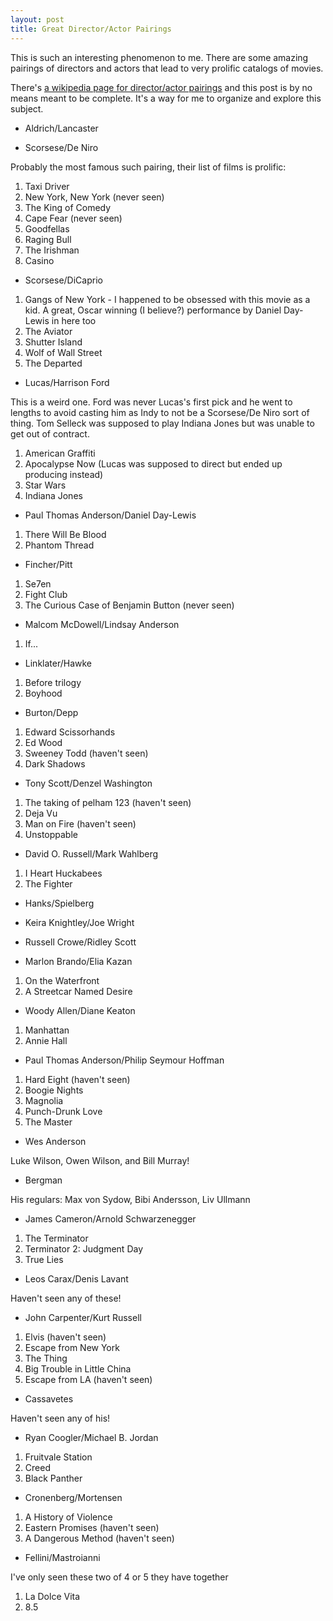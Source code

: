 ```yaml
---
layout: post
title: Great Director/Actor Pairings
---
```


This is such an interesting phenomenon to me. There are some amazing pairings of directors and actors that lead to very prolific catalogs of movies.

There's [a wikipedia page for director/actor pairings](https://en.wikipedia.org/wiki/List_of_film_director_and_actor_collaborations) and this post is by no means meant to be complete. It's a way for me to organize and explore this subject.

* Aldrich/Lancaster

* Scorsese/De Niro

Probably the most famous such pairing, their list of films is prolific:

1. Taxi Driver
2. New York, New York (never seen)
3. The King of Comedy
4. Cape Fear (never seen)
5. Goodfellas
6. Raging Bull
7. The Irishman
8. Casino

* Scorsese/DiCaprio

1. Gangs of New York - I happened to be obsessed with this movie as a kid. A great, Oscar winning (I believe?) performance by Daniel Day-Lewis in here too
2. The Aviator
3. Shutter Island
4. Wolf of Wall Street
5. The Departed

* Lucas/Harrison Ford

This is a weird one. Ford was never Lucas's first pick and he went to lengths to avoid casting him as Indy to not be a Scorsese/De Niro sort of thing. Tom Selleck was supposed to play Indiana Jones but was unable to get out of contract.

1. American Graffiti
2. Apocalypse Now (Lucas was supposed to direct but ended up producing instead)
3. Star Wars
4. Indiana Jones

* Paul Thomas Anderson/Daniel Day-Lewis

1. There Will Be Blood
2. Phantom Thread

* Fincher/Pitt

1. Se7en
2. Fight Club
3. The Curious Case of Benjamin Button (never seen)

* Malcom McDowell/Lindsay Anderson

1. If...

* Linklater/Hawke

1. Before trilogy
2. Boyhood

* Burton/Depp

1. Edward Scissorhands
2. Ed Wood
3. Sweeney Todd (haven't seen)
4. Dark Shadows

* Tony Scott/Denzel Washington

1. The taking of pelham 123 (haven't seen)
2. Deja Vu
3. Man on Fire (haven't seen)
4. Unstoppable

* David O. Russell/Mark Wahlberg

1. I Heart Huckabees
2. The Fighter

* Hanks/Spielberg

* Keira Knightley/Joe Wright

* Russell Crowe/Ridley Scott

* Marlon Brando/Elia Kazan

1. On the Waterfront
2. A Streetcar Named Desire

* Woody Allen/Diane Keaton

1. Manhattan
2. Annie Hall

* Paul Thomas Anderson/Philip Seymour Hoffman

1. Hard Eight (haven't seen)
2. Boogie Nights
3. Magnolia
4. Punch-Drunk Love
5. The Master

* Wes Anderson

Luke Wilson, Owen Wilson, and Bill Murray!

* Bergman

His regulars: Max von Sydow, Bibi Andersson, Liv Ullmann

* James Cameron/Arnold Schwarzenegger

1. The Terminator
2. Terminator 2: Judgment Day
3. True Lies

* Leos Carax/Denis Lavant

Haven't seen any of these!

* John Carpenter/Kurt Russell

1. Elvis (haven't seen)
2. Escape from New York
3. The Thing
4. Big Trouble in Little China
5. Escape from LA (haven't seen)

* Cassavetes

Haven't seen any of his!

* Ryan Coogler/Michael B. Jordan

1. Fruitvale Station
2. Creed
3. Black Panther

* Cronenberg/Mortensen

1. A History of Violence
2. Eastern Promises (haven't seen)
3. A Dangerous Method (haven't seen)

* Fellini/Mastroianni

I've only seen these two of 4 or 5 they have together

1. La Dolce Vita
2. 8.5

